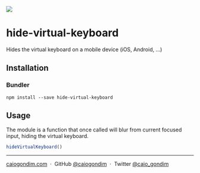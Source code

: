 <img src="http://rawgit.com/caiogondim/hide-virtual-keyboard.js/master/img/icon.svg">

# hide-virtual-keyboard

Hides the virtual keyboard on a mobile device (iOS, Android, ...)

## Installation

### Bundler

```shell
npm install --save hide-virtual-keyboard
```

## Usage

The module is a function that once called will blur from current focused input,
hiding the virtual keyboard.

```js
hideVirtualKeyboard()
```

---

[caiogondim.com](https://caiogondim.com) &nbsp;&middot;&nbsp;
GitHub [@caiogondim](https://github.com/caiogondim) &nbsp;&middot;&nbsp;
Twitter [@caio_gondim](https://twitter.com/caio_gondim)
